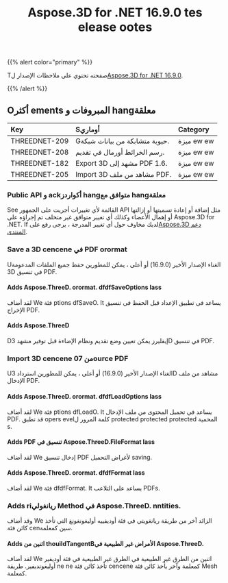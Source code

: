 ﻿---
title: Aspose.3D for .NET 16.9.0 tes elease ootes
type: docs
weight: 30
url: /ar/net/aspose-3d-for-net-16-9-0-release-notes/
---
{{% alert color="primary" %}} 

Tصفحته تحتوي على ملاحظات الإصدار ل[Aspose.3D for .NET 16.9.0](https://www.nuget.org/packages/Aspose.3D/16.9.0).

{{% /alert %}} 
## **Oأكثر ements المبروفات و hangمعلقة**

|**Key**|**Sأوماري**|**Category**|
|:- |:- |:- |
|THREEDNET-209|Gحيوية متشابكة من بيانات شبكة.|ميزة ew ew|
|THREEDNET-208|رسم الخرائط أورمال في تقديم.|ميزة ew ew|
|THREEDNET-182|Export 3D مشهد إلى PDF 1.6.|ميزة ew ew|
|THREEDNET-205|Import 3D مشاهد من ملف PDF.|ميزة ew ew|
### **Public API و ackأكواردز hangمتوافق مع hangمعلقة**
See القائمة لأي تغييرات أجريت على الجمهور API مثل إضافة أو إعادة تسميتها أو إزالتها أو إهمال الأعضاء وكذلك أي تغيير متوافق غير متخلف تم إجراؤه على Aspose.3D for .NET. If لديك مخاوف حول أي تغيير المدرجة ، يرجى رفع على[Aspose.3D دعم المنتدى](https://forum.aspose.com/c/3d/18).
### **Save a 3D cencene في PDF orormat**
Uالغناء الإصدار الأخير (16.9.0) أو أعلى ، يمكن للمطورين حفظ جميع الملفات المدعومة 3D في تنسيق PDF.
#### **Adds Aspose.ThreeD. orormat. dfdfSaveOptions lass**
لقد أضاف We فئة ptions dfSaveO. It يساعد في تطبيق الإعداد قبل الحفظ في تنسيق الإخراج PDF.
#### **Adds Aspose.ThreeD**
Dإيفليرز يمكن تعيين وضع تقديم ونظام الإضاءة قبل توفير مشهد 3D في تنسيق PDF.
### **Import 3D cencene من 07ource PDF**
Uالغناء الإصدار الأخير (16.9.0) أو أعلى ، يمكن للمطورين استرداد 3D مشاهد من ملف الإدخال PDF.
#### **Adds Aspose.ThreeD. orormat. dfdfLoadOptions lass**
لقد أضاف We فئة ptions dfLoadO. It يساعد في تحميل المحتوى من ملف الإدخال PDF. قد تطبق opers evelكلمة المرور ل protected protected protected المحمية s.
#### **Adds PDF تنسيق في Aspose.ThreeD.FileFormat lass**
لقد أضاف We إدخال تنسيق PDF لأغراض التحميل saving.
#### **Adds Aspose.ThreeD. orormat. dfdfFormat lass**
لقد أضاف We فئة dfdfFormat. It يساعد على التلاعب PDFs.
### **Adds riريانغولي Method في Aspose.ThreeD. nntities.**
وقد أضاف We الزائد آخر من طريقة ريانغويتي في فئة أوديفييه أوليغونغونغ التي تأخذ كائن فئة cenسين كمعلمة.
#### **Adds اثنين من thouildTangentBالأمراض غير الطبيعية في Aspose.ThreeD.**
لقد أضاف We اثنين من الطرق غير الطبيعية في الطرق غير الطبيعية في فئة أوديفير أوليغونديفير. طريقة ne ne تأخذ كائن فئة cencene كمعلمة وآخر يأخذ كائن فئة Mesh كمعلمة.